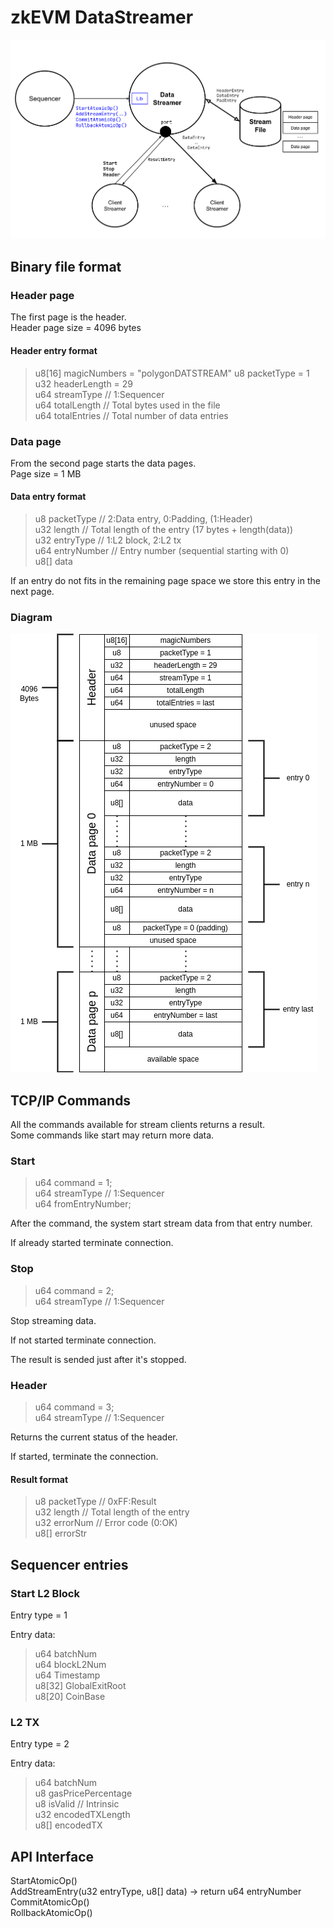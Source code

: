 # zkEVM DataStreamer

![zkEVM DataSreamer diagram](doc/data-streamer.png)

## Binary file format

### Header page

The first page is the header.  
Header page size = 4096 bytes


#### Header entry format

>u8[16] magicNumbers = "polygonDATSTREAM"
>u8 packetType = 1  
>u32 headerLength = 29  
>u64 streamType // 1:Sequencer  
>u64 totalLength // Total bytes used in the file  
>u64 totalEntries // Total number of data entries  

### Data page

From the second page starts the data pages.  
Page size = 1 MB

#### Data entry format
>u8 packetType // 2:Data entry, 0:Padding, (1:Header)  
>u32 length // Total length of the entry (17 bytes + length(data))  
>u32 entryType // 1:L2 block, 2:L2 tx  
>u64 entryNumber // Entry number (sequential starting with 0)  
>u8[] data  

If an entry do not fits in the remaining page space we store this entry in the next page.

### Diagram

![Alt](doc/data-streamer-bin-file.drawio.png)

## TCP/IP Commands

All the commands available for stream clients returns a result.  
Some commands like start may return more data.

### Start 

>u64 command = 1;  
>u64 streamType // 1:Sequencer  
>u64 fromEntryNumber;  

After the command, the system start stream data from that entry number.

If already started terminate connection.

### Stop

>u64 command = 2;  
>u64 streamType // 1:Sequencer  

Stop streaming data.

If not started terminate connection.

The result is sended just after it's stopped.

### Header 

>u64 command = 3;  
>u64 streamType // 1:Sequencer  

Returns the current status of the header.

If started, terminate the connection.

#### Result format

>u8 packetType // 0xFF:Result  
>u32 length // Total length of the entry  
>u32 errorNum // Error code (0:OK)  
>u8[] errorStr

## Sequencer entries

### Start L2 Block

Entry type = 1

Entry data:  
>u64 batchNum  
>u64 blockL2Num  
>u64 Timestamp  
>u8[32] GlobalExitRoot  
>u8[20] CoinBase  

### L2 TX

Entry type = 2

Entry data:  
>u64  batchNum  
>u8   gasPricePercentage  
>u8   isValid  // Intrinsic   
>u32  encodedTXLength  
>u8[] encodedTX  

## API Interface

StartAtomicOp()  
AddStreamEntry(u32 entryType, u8[] data) -> return u64 entryNumber  
CommitAtomicOp()  
RollbackAtomicOp()  
